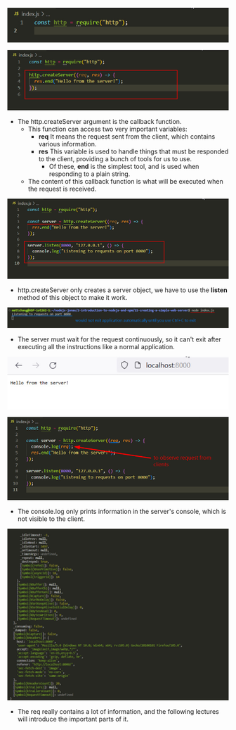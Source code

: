 ![Alt import build-in module http ](pic/bandicam%202022-09-27%2009-02-45-740.jpg)

![Alt http.createServer ](pic/bandicam%202022-09-27%2009-04-17-652.jpg)

- The http.createServer argument is the callback function.
  - This function can access two very important variables:
    - **req** It means the request sent from the client, which contains various information.
    - **res** This variable is used to handle things that must be responded to the client, providing a bunch of tools for us to use.
      - Of these, **end** is the simplest tool, and is used when responding to a plain string.
  - The content of this callback function is what will be executed when the request is received.

![Alt server.listen ](pic/bandicam%202022-09-27%2009-06-39-350.jpg)

- http.createServer only creates a server object, we have to use the **listen** method of this object to make it work.

![Alt node run server ](pic/bandicam%202022-09-27%2009-08-27-377.jpg)

- The server must wait for the request continuously, so it can't exit after executing all the instructions like a normal application.

![Alt send request from the browser ](pic/bandicam%202022-09-27%2009-08-50-533.jpg)

![Alt observe request ](pic/bandicam%202022-09-27%2009-10-07-917.jpg)

- The console.log only prints information in the server's console, which is not visible to the client.

![Alt content of request ](pic/bandicam%202022-09-27%2009-10-36-789.jpg)

- The req really contains a lot of information, and the following lectures will introduce the important parts of it.
